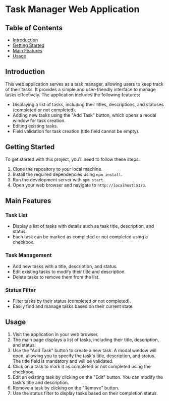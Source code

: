 # Task Manager Web Application

## Table of Contents
- [Introduction](#introduction)
- [Getting Started](#getting-started)
- [Main Features](#main-features)
- [Usage](#usage)

## Introduction
This web application serves as a task manager, allowing users to keep track of their tasks. It provides a simple and user-friendly interface to manage tasks effectively. The application includes the following features:

- Displaying a list of tasks, including their titles, descriptions, and statuses (completed or not completed).
- Adding new tasks using the "Add Task" button, which opens a modal window for task creation.
- Editing existing tasks.
- Field validation for task creation (title field cannot be empty).

## Getting Started
To get started with this project, you'll need to follow these steps:
1. Clone the repository to your local machine.
2. Install the required dependencies using `npm install`.
3. Run the development server with `npm start`.
4. Open your web browser and navigate to `http://localhost:5173`.

## Main Features
### Task List
- Display a list of tasks with details such as task title, description, and status.
- Each task can be marked as completed or not completed using a checkbox.

### Task Management
- Add new tasks with a title, description, and status.
- Edit existing tasks to modify their title and description.
- Delete tasks to remove them from the list.

### Status Filter
- Filter tasks by their status (completed or not completed).
- Easily find and manage tasks based on their current state.

## Usage
1. Visit the application in your web browser.
2. The main page displays a list of tasks, including their title, description, and status.
3. Use the "Add Task" button to create a new task. A modal window will open, allowing you to specify the task's title, description, and status. The title field is mandatory and will be validated.
4. Click on a task to mark it as completed or not completed using the checkbox.
5. Edit an existing task by clicking on the "Edit" button. You can modify the task's title and description.
6. Remove a task by clicking on the "Remove" button.
7. Use the status filter to display tasks based on their completion status.